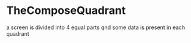 # TheComposeQuadrant
a screen is divided into 4 equal parts qnd some data is present in each quadrant 
